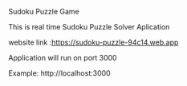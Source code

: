 Sudoku Puzzle Game

This is real time Sudoku Puzzle Solver Aplication

website link :https://sudoku-puzzle-94c14.web.app

Application will run on port 3000

Example: http://localhost:3000

